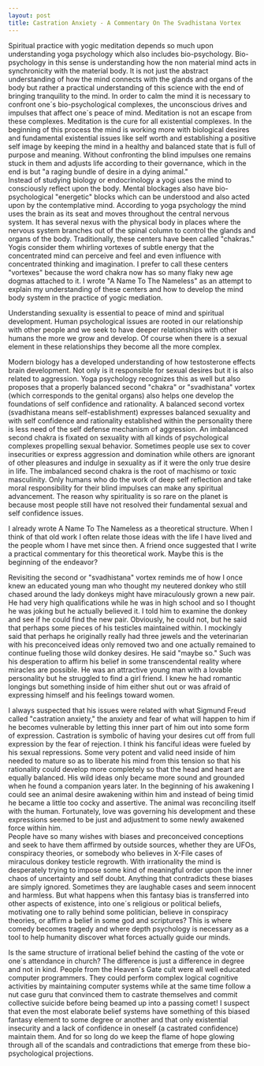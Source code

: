 ```yaml
---
layout: post
title: Castration Anxiety - A Commentary On The Svadhistana Vortex
---
```


Spiritual practice with yogic meditation depends so much upon understanding yoga psychology which also includes bio-psychology.  Bio-psychology in this sense is understanding how the non material mind acts in synchronicity with the material body.  It is not just the abstract understanding of how the mind connects with the glands and organs of the body but rather a practical understanding of this science with the end of bringing tranquility to the mind.  In order to calm the mind it is necessary to confront one´s bio-psychological complexes, the unconscious drives and impulses that affect one´s peace of mind.  Meditation is not an escape from these complexes.  Meditation is the cure for all existential complexes.  In the beginning of this process the mind is working more with biological desires and fundamental existential issues like self worth and establishing a positive self image by keeping the mind in a healthy and balanced state that is full of purpose and meaning.  Without confronting the blind impulses one remains stuck in them and adjusts life according to their governance, which in the end is but "a raging bundle of desire in a dying animal."  
Instead of studying biology or endocrinology a yogi uses the mind to consciously reflect upon the body.  Mental blockages also have bio-psychological "energetic" blocks which can be understood and also acted upon by the contemplative mind.  According to yoga psychology the mind uses the brain as its seat and moves throughout the central nervous system.  It has several nexus with the physical body in places where the nervous system branches out of the spinal column to control the glands and organs of the body.  Traditionally, these centers have been called "chakras."  Yogis consider them whirling vortexes of subtle energy that the concentrated mind can perceive and feel and even influence with concentrated thinking and imagination.  I prefer to call these centers "vortexes" because the word chakra now has so many flaky new age dogmas attached to it.  I wrote "A Name To The Nameless" as an attempt to explain my understanding of these centers and how to develop the mind body system in the practice of yogic mediation.  

Understanding sexuality is essential to peace of mind and spiritual development.  Human psychological issues are rooted in our relationship with other people and we seek to have deeper relationships with other humans the more we grow and develop.  Of course when there is a sexual element in these relationships they become all the more complex.  

Modern biology has a developed understanding of how testosterone effects brain development.  Not only is it responsible for sexual desires but it is also related to aggression.  Yoga psychology recognizes this as well but also proposes that a properly balanced second "chakra" or  "svadhistana" vortex (which corresponds to the genital organs) also helps one develop the foundations of self confidence and rationality.  A balanced second vortex (svadhistana means self-establishment) expresses balanced sexuality and with self confidence and rationality established within the personality there is less need of the self defense mechanism of aggression.  An imbalanced second chakra is fixated on sexuality with all kinds of psychological complexes propelling sexual behavior.  Sometimes people use sex to cover insecurities or express aggression and domination while others are ignorant of other pleasures and indulge in sexuality as if it were the only true desire in life.  The imbalanced second chakra is the root of machismo or toxic masculinity.  Only humans who do the work of deep self reflection and take moral responsibility for their blind impulses can make any spiritual advancement.  The reason why spirituality is so rare on the planet is because most people still have not resolved their fundamental sexual and self confidence issues.  

I already wrote A Name To The Nameless as a theoretical structure.  When I think of that old work I often relate those ideas with the life I have lived and the people whom I have met since then.  A friend once suggested that I write a practical commentary for this theoretical work.  Maybe this is the beginning of the endeavor?

Revisiting the second or "svadhistana" vortex reminds me of how I once knew an educated young man who thought my neutered donkey who still chased around the lady donkeys might have miraculously grown a new pair.  He had very high qualifications while he was in high school and so I thought he was joking but he actually believed it.  I told him to examine the donkey and see if he could find the new pair.  Obviously, he could not, but he said that perhaps some pieces of his testicles maintained within.  I mockingly said that perhaps he originally really had three jewels and the veterinarian with his preconceived ideas only removed two and one actually remained to continue fueling those wild donkey desires.  He said "maybe so." Such was his desperation to affirm his belief in some transcendental reality where miracles are possible.  He was an attractive young man with a lovable personality but he struggled to find a girl friend.  I knew he had romantic longings but something inside of him either shut out or was afraid of expressing himself and his feelings toward women.  

I always suspected that his issues were related with what Sigmund Freud called "castration anxiety," the anxiety and fear of what will happen to him if he becomes vulnerable by letting this inner part of him out into some form of expression.  Castration is symbolic of having your desires cut off from full expression by the fear of rejection.  I think his fanciful ideas were fueled by his sexual repressions.  Some very potent and valid need inside of him needed to mature so as to liberate his mind from this tension so that his rationality could develop more completely so that the head and heart are equally balanced.   His wild ideas only became more sound and grounded when he found a companion years later.  In the beginning of his awakening I could see an animal desire awakening within him and instead of being timid he became a little too cocky and assertive.  The animal was reconciling itself with the human.  Fortunately, love was governing his development and these expressions seemed to be just and adjustment to some newly awakened force within him.  
People have so many wishes with biases and preconceived conceptions and seek to have them affirmed by outside sources, whether they are UFOs, conspiracy theories, or somebody who believes in X-File cases of miraculous donkey testicle regrowth.  With irrationality the mind is desperately trying to impose some kind of meaningful order upon the inner chaos of uncertainty and self doubt.  Anything that contradicts these biases are simply ignored.  Sometimes they are laughable cases and seem innocent and harmless.  But what happens when this fantasy bias is transferred into other aspects of existence, into one´s religious or political beliefs, motivating one to rally behind some politician, believe in conspiracy theories, or affirm a belief in some god and scriptures?  This is where comedy becomes tragedy and where depth psychology is necessary as a tool to help humanity discover what forces actually guide our minds.  

Is the same structure of irrational belief behind the casting of the vote or one´s attendance in church?  The difference is just a difference in degree and not in kind.  People from the Heaven´s Gate cult were all well educated computer programmers.  They could perform complex logical cognitive activities by maintaining computer systems while at the same time follow a nut case guru that convinced them to castrate themselves and commit collective suicide before being beamed up into a passing comet!  I suspect that even the most elaborate belief systems have something of this biased fantasy element to some degree or another and that only existential insecurity and a lack of confidence in oneself (a castrated confidence) maintain them.  And for so long do we keep the flame of hope glowing through all of the scandals and contradictions that emerge from these bio-psychological projections.
